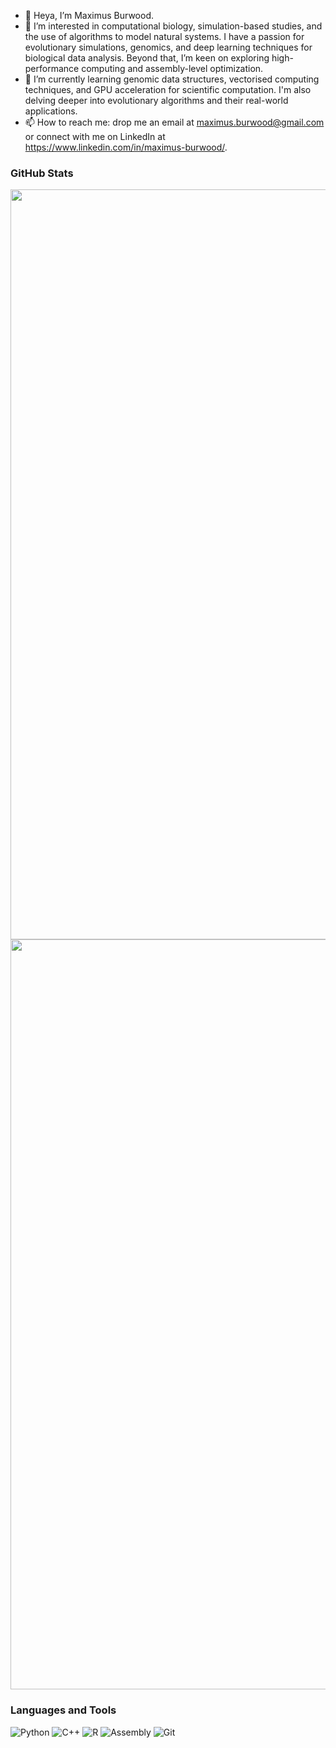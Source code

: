- 👋 Heya, I’m Maximus Burwood.
- 👀 I’m interested in computational biology, simulation-based studies, and the use of algorithms to model natural systems. I have a passion for evolutionary simulations, genomics, and deep learning techniques for biological data analysis. Beyond that, I’m keen on exploring high-performance computing and assembly-level optimization.
- 🌱 I’m currently learning genomic data structures, vectorised computing techniques, and GPU acceleration for scientific computation. I'm also delving deeper into evolutionary algorithms and their real-world applications.
- 📫 How to reach me: drop me an email at maximus.burwood@gmail.com or connect with me on LinkedIn at https://www.linkedin.com/in/maximus-burwood/.

### GitHub Stats
<div align="center">
  <a href="https://github.com/ashutosh00710/github-readme-activity-graph">
    <img src="https://github-readme-activity-graph.vercel.app/graph?username=MaximusBurwood&theme=high-contrast&hide_title=true" alt="GitHub Activity Graph" width="1200">
  </a>
  <br>
  <a href="https://git.io/streak-stats">
    <img src="https://streak-stats.demolab.com?user=MaximusBurwood&theme=highcontrast&border_radius=0&ring=26E2A3&fire=26E2A3&currStreakLabel=26E2A3" alt="GitHub Streak" width="1200">
  </a>
</div>

### Languages and Tools
![Python](https://img.shields.io/badge/Python-3776AB?style=for-the-badge&logo=python&logoColor=white)
![C++](https://img.shields.io/badge/C%2B%2B-00599C?style=for-the-badge&logo=cplusplus&logoColor=white)
![R](https://img.shields.io/badge/R-276DC3?style=for-the-badge&logo=r&logoColor=white)
![Assembly](https://img.shields.io/badge/x86%20Assembly-525252?style=for-the-badge&logo=gnu&logoColor=white)
![Git](https://img.shields.io/badge/Git-F05032?style=for-the-badge&logo=git&logoColor=white)
